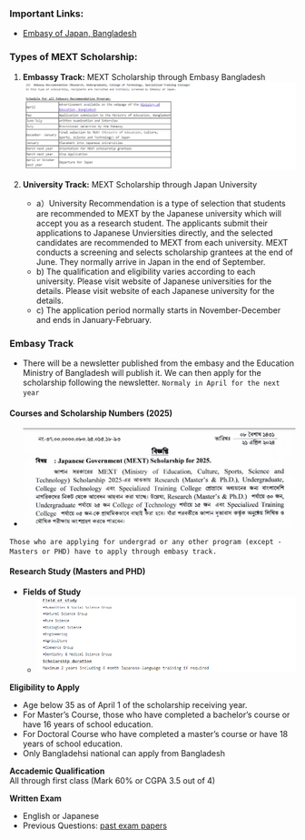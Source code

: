 ### **Important Links:**
- [Embasy of Japan, Bangladesh](https://www.bd.emb-japan.go.jp/itpr_en/scholarshipnotice.html)

### **Types of MEXT Scholarship:**
1. **Embassy Track:** MEXT Scholarship through Embasy Bangladesh
    ![Embassy Recommendation](screen_shots/embassy_recommendation.PNG)

2. **University Track:** MEXT Scholarship through Japan University
    - a）University Recommendation is a type of selection that students are recommended to MEXT by the Japanese university which will accept you as a research student. The applicants submit their applications to Japanese Unviersities directly, and the  selected candidates are recommended to MEXT from each university. MEXT conducts a screening and selects scholarship grantees at the end of June. They normally arrive in Japan in the end of September.
    - b) The qualification and eligibility varies according to each university. Please visit website of Japanese universities for the details. Please visit website of each Japanese university for the details.
    - c) The application period normally starts in November-December and ends in January-February.

### **Embasy Track**
- There will be a newsletter published from the embasy and the Education Ministry of Bangladesh will publish it. We can then apply for the scholarship following the newsletter. `Normaly in April for the next year`

#### **Courses and Scholarship Numbers (2025)**
- ![Courses and Scholarship Numbers](screen_shots/newsleter1_2025.PNG)

`Those who are applying for undergrad or any other program (except - Masters or PHD) have to apply through embasy track.`

#### **Research Study (Masters and PHD)**

- **Fields of Study**
    - ![Fields of Study](screen_shots/fields_of_study.PNG)

**Eligibility to Apply**
- Age below 35 as of April 1 of the scholarship receiving year.
- For Master’s Course, those who have completed a bachelor’s course or have 16 years of school education.
- For Doctoral Course who have completed a master’s course or have 18 years of school education.
- Only Bangladehsi national can apply from Bangladesh

**Accademic Qualification**<br>
All through first class (Mark 60% or CGPA 3.5 out of 4)

**Written Exam**
- English or Japanese
- Previous Questions: [past exam papers](https://www.studyinjapan.go.jp/en/planning/scholarships/mext-scholarships/examination.html)